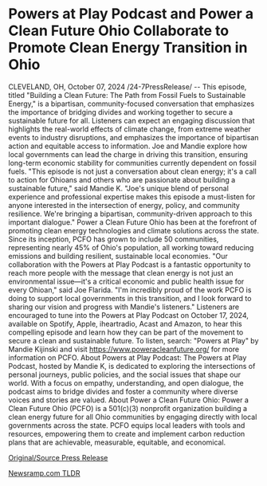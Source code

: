# Powers at Play Podcast and Power a Clean Future Ohio Collaborate to Promote Clean Energy Transition in Ohio

CLEVELAND, OH, October 07, 2024 /24-7PressRelease/ -- This episode, titled "Building a Clean Future: The Path from Fossil Fuels to Sustainable Energy," is a bipartisan, community-focused conversation that emphasizes the importance of bridging divides and working together to secure a sustainable future for all.  Listeners can expect an engaging discussion that highlights the real-world effects of climate change, from extreme weather events to industry disruptions, and emphasizes the importance of bipartisan action and equitable access to information. Joe and Mandie explore how local governments can lead the charge in driving this transition, ensuring long-term economic stability for communities currently dependent on fossil fuels.  "This episode is not just a conversation about clean energy; it's a call to action for Ohioans and others who are passionate about building a sustainable future," said Mandie K. "Joe's unique blend of personal experience and professional expertise makes this episode a must-listen for anyone interested in the intersection of energy, policy, and community resilience. We're bringing a bipartisan, community-driven approach to this important dialogue."  Power a Clean Future Ohio has been at the forefront of promoting clean energy technologies and climate solutions across the state. Since its inception, PCFO has grown to include 50 communities, representing nearly 45% of Ohio's population, all working toward reducing emissions and building resilient, sustainable local economies.  "Our collaboration with the Powers at Play Podcast is a fantastic opportunity to reach more people with the message that clean energy is not just an environmental issue—it's a critical economic and public health issue for every Ohioan," said Joe Flarida. "I'm incredibly proud of the work PCFO is doing to support local governments in this transition, and I look forward to sharing our vision and progress with Mandie's listeners."  Listeners are encouraged to tune into the Powers at Play Podcast on October 17, 2024, available on Spotify, Apple, iheartradio, Acast and Amazon, to hear this compelling episode and learn how they can be part of the movement to secure a clean and sustainable future.  To listen, search: "Powers at Play" by Mandie Kijinski and visit https://www.poweracleanfuture.org/ for more information on PCFO.  About Powers at Play Podcast: The Powers at Play Podcast, hosted by Mandie K, is dedicated to exploring the intersections of personal journeys, public policies, and the social issues that shape our world. With a focus on empathy, understanding, and open dialogue, the podcast aims to bridge divides and foster a community where diverse voices and stories are valued.  About Power a Clean Future Ohio: Power a Clean Future Ohio (PCFO) is a 501(c)(3) nonprofit organization building a clean energy future for all Ohio communities by engaging directly with local governments across the state. PCFO equips local leaders with tools and resources, empowering them to create and implement carbon reduction plans that are achievable, measurable, equitable, and economical. 

[Original/Source Press Release](https://www.24-7pressrelease.com/press-release/515003/powers-at-play-podcast-and-power-a-clean-future-ohio-collaborate-to-promote-clean-energy-transition-in-ohio) 

[Newsramp.com TLDR](https://newsramp.com/None) 